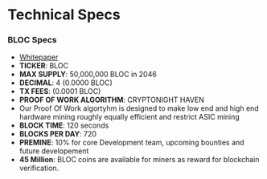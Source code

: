 # Technical Specs

### BLOC Specs
* [Whitepaper](https://bloc.money/files/whitepaper/bloc-white-paper.pdf)
* **TICKER**: BLOC
* **MAX SUPPLY**: 50,000,000 BLOC in 2046
* **DECIMAL**: 4 (0.0000 BLOC)
* **TX FEES**: (0.0001 BLOC)
* **PROOF OF WORK ALGORITHM**: CRYPTONIGHT HAVEN
* Our Proof Of Work algortyhm is designed to make low end and high end hardware mining roughly equally efficient and restrict ASIC mining
* **BLOCK TIME**: 120 seconds
* **BLOCKS PER DAY**: 720
* **PREMINE**: 10% for core Development team, upcoming bounties and future developement
* **45 Million**: BLOC coins are available for miners as reward for blockchain verification.
